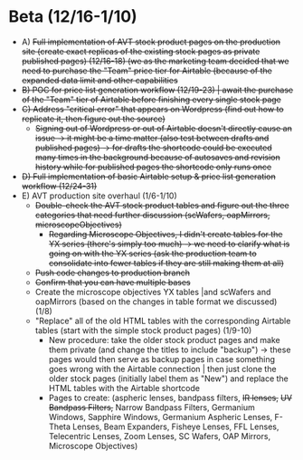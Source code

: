# Beta (12/16-1/10)

- A) ~~Full implementation of AVT stock product pages on the production site (create exact replicas of the existing stock pages as private published pages) (12/16-18) (we as the marketing team decided that we need to purchase the "Team" price tier for Airtable (because of the expanded data limit and other capabilities~~
- ~~B) POC for price list generation workflow (12/19-23) | await the purchase of the "Team" tier of Airtable before finishing every single stock page~~
- ~~C) Address "critical error" that appears on Wordpress (find out how to replicate it, then figure out the source)~~
  - ~~Signing out of Wordpress or out of Airtable doesn't directly cause an issue -> it might be a time matter (also test between drafts and published pages) -> for drafts the shortcode could be executed many times in the background because of autosaves and revision history while for published pages the shortcode only runs once~~
- ~~D) Full implementation of basic Airtable setup & price list generation workflow (12/24-31)~~
- E) AVT production site overhaul (1/6-1/10)
  - ~~Double-check the AVT stock product tables and figure out the three categories that need further discussion (scWafers, oapMirrors, microscopeObjectives)~~
    - ~~Regarding Microscope Objectives, I didn't create tables for the YX series (there's simply too much) -> we need to clarify what is going on with the YX series (ask the production team to consolidate into fewer tables if they are still making them at all)~~
  - ~~Push code changes to production branch~~
  - ~~Confirm that you can have multiple bases~~
  - Create the microscope objectives YX tables |and scWafers and oapMirrors (based on the changes in table format we discussed) (1/8)
  - "Replace" all of the old HTML tables with the corresponding Airtable tables (start with the simple stock product pages) (1/9-10)
    - New procedure: take the older stock product pages and make them private (and change the titles to include "backup") -> these pages would then serve as backup pages in case something goes wrong with the Airtable connection | then just clone the older stock pages (initially label them as "New") and replace the HTML tables with the Airtable shortcode
    - Pages to create: (aspheric lenses, bandpass filters, ~~IR lenses,~~ ~~UV Bandpass Filters,~~ Narrow Bandpass Filters, Germanium Windows, Sapphire Windows, Germanium Aspheric Lenses, F-Theta Lenses, Beam Expanders, Fisheye Lenses, FFL Lenses, Telecentric Lenses, Zoom Lenses, SC Wafers, OAP Mirrors, Microscope Objectives)
